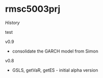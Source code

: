 # rmsc5003prj
*History*

test

v0.9
* consolidate the GARCH model from Simon

v0.8
* GSLS, getVaR, getES - initial alpha version
